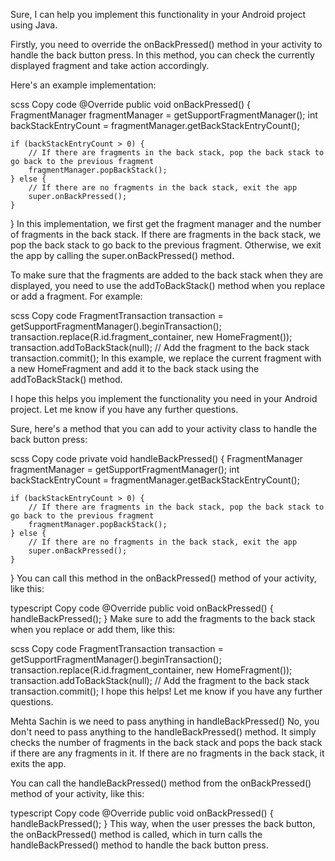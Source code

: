 Sure, I can help you implement this functionality in your Android project using Java.

Firstly, you need to override the onBackPressed() method in your activity to handle the back button press. In this method, you can check the currently displayed fragment and take action accordingly.

Here's an example implementation:

scss
Copy code
@Override
public void onBackPressed() {
    FragmentManager fragmentManager = getSupportFragmentManager();
    int backStackEntryCount = fragmentManager.getBackStackEntryCount();

    if (backStackEntryCount > 0) {
        // If there are fragments in the back stack, pop the back stack to go back to the previous fragment
        fragmentManager.popBackStack();
    } else {
        // If there are no fragments in the back stack, exit the app
        super.onBackPressed();
    }
}
In this implementation, we first get the fragment manager and the number of fragments in the back stack. If there are fragments in the back stack, we pop the back stack to go back to the previous fragment. Otherwise, we exit the app by calling the super.onBackPressed() method.

To make sure that the fragments are added to the back stack when they are displayed, you need to use the addToBackStack() method when you replace or add a fragment. For example:

scss
Copy code
FragmentTransaction transaction = getSupportFragmentManager().beginTransaction();
transaction.replace(R.id.fragment_container, new HomeFragment());
transaction.addToBackStack(null); // Add the fragment to the back stack
transaction.commit();
In this example, we replace the current fragment with a new HomeFragment and add it to the back stack using the addToBackStack() method.

I hope this helps you implement the functionality you need in your Android project. Let me know if you have any further questions.
























Sure, here's a method that you can add to your activity class to handle the back button press:

scss
Copy code
private void handleBackPressed() {
    FragmentManager fragmentManager = getSupportFragmentManager();
    int backStackEntryCount = fragmentManager.getBackStackEntryCount();

    if (backStackEntryCount > 0) {
        // If there are fragments in the back stack, pop the back stack to go back to the previous fragment
        fragmentManager.popBackStack();
    } else {
        // If there are no fragments in the back stack, exit the app
        super.onBackPressed();
    }
}
You can call this method in the onBackPressed() method of your activity, like this:

typescript
Copy code
@Override
public void onBackPressed() {
    handleBackPressed();
}
Make sure to add the fragments to the back stack when you replace or add them, like this:

scss
Copy code
FragmentTransaction transaction = getSupportFragmentManager().beginTransaction();
transaction.replace(R.id.fragment_container, new HomeFragment());
transaction.addToBackStack(null); // Add the fragment to the back stack
transaction.commit();
I hope this helps! Let me know if you have any further questions.





Mehta Sachin
is we need to pass anything in handleBackPressed()
No, you don't need to pass anything to the handleBackPressed() method. It simply checks the number of fragments in the back stack and pops the back stack if there are any fragments in it. If there are no fragments in the back stack, it exits the app.

You can call the handleBackPressed() method from the onBackPressed() method of your activity, like this:

typescript
Copy code
@Override
public void onBackPressed() {
    handleBackPressed();
}
This way, when the user presses the back button, the onBackPressed() method is called, which in turn calls the handleBackPressed() method to handle the back button press.
